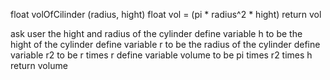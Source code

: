 
float volOfCilinder (radius, hight)
	float vol = (pi * radius^2 * hight)
	return vol

ask user the hight and radius of the cylinder
define variable h to be the hight of the cylinder
define variable r to be the radius of the cylinder
define variable r2 to be r times r
define variable volume to be pi times r2 times h
return volume

